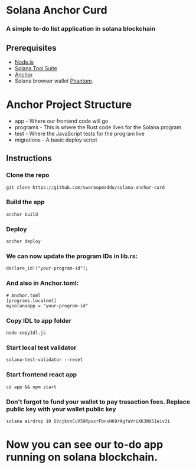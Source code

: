 # Solana Anchor Curd
### A simple to-do list application in solana blockchain

## Prerequisites

- [Node.js](https://nodejs.org/) 
- [Solana Tool Suite](https://docs.solana.com/cli/install-solana-cli-tools)
- [Anchor](https://project-serum.github.io/anchor/getting-started/installation.html)
- Solana browser wallet [Phantom](https://phantom.app/).

# Anchor Project Structure

- app - Where our frontend code will go
- programs - This is where the Rust code lives for the Solana program
- test - Where the JavaScript tests for the program live
- migrations - A basic deploy script

## Instructions

### Clone the repo 
```
git clone https://github.com/swaroopmaddu/solana-anchor-curd
```
### Build the app
```
anchor build
```
### Deploy 
```
anchor deploy
```
### We can now update the program IDs in lib.rs:
```
declare_id!("your-program-id");
```
### And also in Anchor.toml:
```
# Anchor.toml
[programs.localnet]
mysolanaapp = "your-program-id"
```

### Copy IDL to app folder 

```
node copyIdl.js          
```
### Start local test validator 
```
solana-test-validator --reset
```
### Start frontend react app 
```
cd app && npm start
```
### Don't forgot to fund your wallet to pay trasaction fees. Replace public key with your wallet public key
```
solana airdrop 10 DVcjkvnCuV59RpxxrFbnxHK9rAgfaVriXK3NX51eiv3i
``` 

# Now you can see our to-do app running on solana blockchain.
